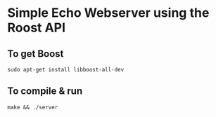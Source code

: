 # Simple Echo Webserver using the Roost API

## To get Boost
``` sudo apt-get install libboost-all-dev ```

## To compile & run
``` make && ./server ```

